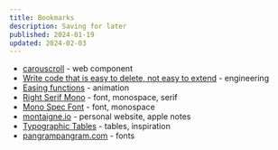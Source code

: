 ```yaml
---
title: Bookmarks
description: Saving for later
published: 2024-01-19
updated: 2024-02-03
---
```


- [carouscroll](https://github.com/zachleat/carouscroll) - web component
- [Write code that is easy to delete, not easy to extend](https://programmingisterrible.com/post/139222674273/write-code-that-is-easy-to-delete-not-easy-to) - engineering
- [Easing functions](https://easings.net/) - animation
- [Right Serif Mono](https://pangrampangram.com/products/right-serif-mono) - font, monospace, serif
- [Mono Spec Font](https://www.fontstore.com/fonts/mono-spec) - font, monospace
- [montaigne.io](https://montaigne.io/) - personal website, apple notes
- [Typographic Tables](https://www.are.na/jonathon-toon/visual-typographic-tables) - tables, inspiration
- [pangrampangram.com](https://pangrampangram.com/) - fonts
